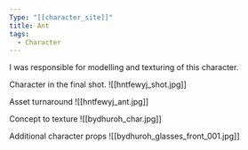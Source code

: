 ```yaml
---
Type: "[[character_site]]"
title: Ant
tags:
  - Character
---
```

I was responsible for modelling and texturing of this character.

Character in the final shot.
![[hntfewyj_shot.jpg]]

Asset turnaround
![[hntfewyj_ant.jpg]]

Concept to texture
![[bydhuroh_char.jpg]]

Additional character props
![[bydhuroh_glasses_front_001.jpg]]